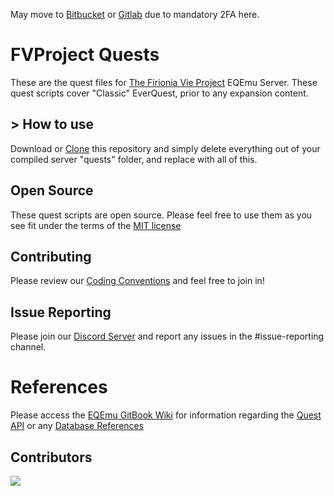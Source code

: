 May move to [Bitbucket](https://bitbucket.org/naturevault/) or [Gitlab](https://gitlab.com/giverofmemory/) due to mandatory 2FA here.

# FVProject Quests
These are the quest files for [The Firionia Vie Project](https://fvproject.com/) EQEmu Server.  These quest scripts cover "Classic" EverQuest, prior to any expansion content.

## > How to use
Download or [Clone](https://docs.github.com/en/github/creating-cloning-and-archiving-repositories/cloning-a-repository-from-github/cloning-a-repository) this repository and simply delete everything out of your compiled server "quests" folder, and replace with all of this.

## Open Source
These quest scripts are open source.  Please feel free to use them as you see fit under the terms of the [MIT license](https://github.com/Gates-Of-Time/FVProject-Quests/blob/master/LICENSE)

## Contributing
Please review our [Coding Conventions](https://github.com/Gates-Of-Time/FVProject-Quests/blob/master/CONTRIBUTING.md) and feel free to join in!

## Issue Reporting
Please join our [Discord Server](https://discord.gg/mkhHSN5) and report any issues in the #issue-reporting channel.

# References
Please access the [EQEmu GitBook Wiki](https://eqemu.gitbook.io/server/) for information regarding the [Quest API](https://eqemu.gitbook.io/quest-api/) or any [Database References](https://eqemu.gitbook.io/database-schema/)

## Contributors

<a href="https://github.com/gates-of-time/fvproject-quests/graphs/contributors">
  <img src="https://contributors-img.firebaseapp.com/image?repo=gates-of-time/fvproject-quests" />
</a>
